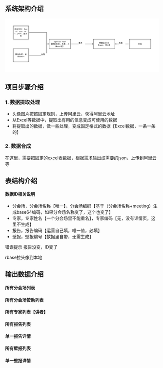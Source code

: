 ## 系统架构介绍
![Agenda Tool 架构图](./public/images/agenda-tool.png)

## 项目步骤介绍

### 1. 数据提取处理
- 头像图片按照固定规则，上传阿里云，获得阿里云地址
- 从Excel等数据中，提取出有用的信息变成可使用的数据
- 将提取出的数据，做一些处理，变成固定格式的数据【Excel数据，一条一条的】

### 2. 数据合成
在这里，需要把固定的excel表数据，根据需求输出成需要的json，上传到阿里云等

## 表结构介绍

#### 数据ID相关说明
- 分会场，分会场名称【唯一】，分会场编码【基于（分会场名称+meeting）生成base64编码，如果分会场名称变了，这个也变了】
- 专家，专家姓名【一个分会场里不能重名】，专家编码【无，没有详情页，这里不生成】
- 报告，报告编码【运营自己填，唯一值，必填】
- 壁报，壁报编号【数据里自带，无需生成】


错误提示
报告没变，ID变了


rbase拉头像到本地

## 输出数据介绍
#### 所有分会场列表

#### 所有分会场赞助列表

#### 所有专家列表【讲者】

#### 所有报告列表

#### 单一报告详情

#### 所有壁报列表

#### 单一壁报详情